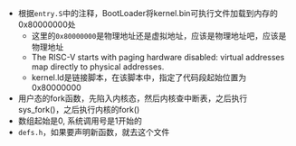 * 根据`entry.S`中的注释，BootLoader将kernel.bin可执行文件加载到内存的0x80000000处
    * 这里的`0x80000000`是物理地址还是虚拟地址，应该是物理地址吧，应该是物理地址
    * The RISC-V starts with paging hardware disabled: virtual addresses map directly to physical addresses.
    * kernel.ld是链接脚本，在该脚本中，指定了代码段起始位置为0x80000000
* 用户态的fork函数，先陷入内核态，然后内核查中断表，之后执行sys_fork()，之后执行内核的fork()
* 数组起始是0, 系统调用号是1开始的
* `defs.h`，如果要声明新函数，就去这个文件